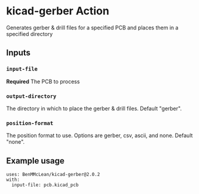 # kicad-gerber Action

Generates gerber & drill files for a specified PCB and places them in a specified directory

## Inputs

### `input-file`

**Required** The PCB to process

### `output-directory`

The directory in which to place the gerber & drill files. Default "gerber".

### `position-format`

The position format to use. Options are gerber, csv, ascii, and none. Default "none".

## Example usage
```
uses: BenMMcLean/kicad-gerber@2.0.2
with:
  input-file: pcb.kicad_pcb
```
